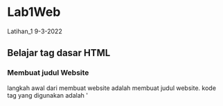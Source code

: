 # Lab1Web
Latihan_1 9-3-2022

## Belajar tag dasar HTML

### Membuat judul Website
langkah awal dari membuat website adalah membuat judul website.
kode tag yang digunakan adalah '<title>'
berikut tampilannya
![gambar 1](img/ss1-1.png)

untuk kodingannya seperti ini
![gambar 2](img/ss1-2.png)